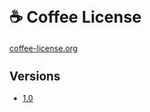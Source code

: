 # ☕ Coffee License

[coffee-license.org](https://coffee-license.org/)

## Versions

- [1.0](1.0/LICENSE)
